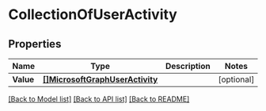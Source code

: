 # CollectionOfUserActivity

## Properties

Name | Type | Description | Notes
------------ | ------------- | ------------- | -------------
**Value** | [**[]MicrosoftGraphUserActivity**](microsoft.graph.userActivity.md) |  | [optional] 

[[Back to Model list]](../README.md#documentation-for-models) [[Back to API list]](../README.md#documentation-for-api-endpoints) [[Back to README]](../README.md)


